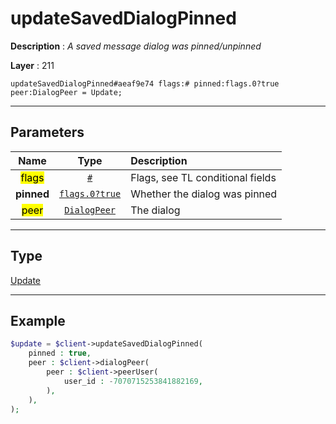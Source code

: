 # updateSavedDialogPinned

**Description** : *A saved message dialog was pinned/unpinned*

**Layer** : 211

```tl
updateSavedDialogPinned#aeaf9e74 flags:# pinned:flags.0?true peer:DialogPeer = Update;
```

---

## Parameters

| Name | Type | Description |
| :---: | :---: | :--- |
| <mark>flags</mark> | [`#`](type/#) | Flags, see TL conditional fields |
| **pinned** | [`flags.0?true`](type/true) | Whether the dialog was pinned |
| <mark>peer</mark> | [`DialogPeer`](type/DialogPeer) | The dialog |

---

## Type

[Update](type/Update)

---

## Example

```php
$update = $client->updateSavedDialogPinned(
	pinned : true,
	peer : $client->dialogPeer(
		peer : $client->peerUser(
			user_id : -7070715253841882169,
		),
	),
);
```